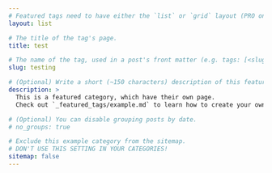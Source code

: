 ```yaml
---
# Featured tags need to have either the `list` or `grid` layout (PRO only).
layout: list

# The title of the tag's page.
title: test

# The name of the tag, used in a post's front matter (e.g. tags: [<slug>]).
slug: testing

# (Optional) Write a short (~150 characters) description of this featured tag.
description: >
  This is a featured category, which have their own page.
  Check out `_featured_tags/example.md` to learn how to create your own.

# (Optional) You can disable grouping posts by date.
# no_groups: true

# Exclude this example category from the sitemap.
# DON'T USE THIS SETTING IN YOUR CATEGORIES!
sitemap: false
---
```

